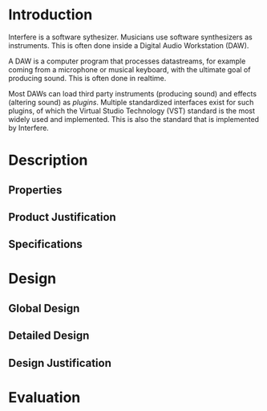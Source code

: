 # Introduction
<!-- Give a general description of your system. For example, what are the
goals of the system? Who are the users of the system? Why are they interested
in using this system? -->
Interfere is a software sythesizer. Musicians use software synthesizers as instruments.
This is often done inside a Digital Audio Workstation (DAW).

A DAW is a computer program that processes datastreams, for example coming
from a microphone or musical keyboard, with the ultimate goal of
producing sound. This is often done in realtime.

Most DAWs can load third party instruments (producing sound) and effects (altering sound)
as *plugins*. Multiple standardized interfaces exist for such plugins, of which
the Virtual Studio Technology (VST) standard is the most widely used and implemented.
This is also the standard that is implemented by Interfere.

# Description

## Properties
<!-- Global description of the product and its properties. Although this is a
global description, it is important that you try to describe the properties
explicitly. So do not accept any implicit assumptions. The description can be
illustrated with information about the user interface, for example
screenshots or other illustrative information.-->

## Product Justification
<!-- Here you explain why it is worthwhile to build your system. What other
(similar) products are available? What are the typical (new and innovative)
contributions of your system? -->

## Specifications
<!-- A more detailed description of the properties mentioned in section 2.1.
It would be good to give some underlying models, for example Use Case
Diagrams with an explanatory description. -->

# Design

## Global Design
<!-- Describe the components (modules) of your system and the
interconnections between those components. You should explicitly describe the
role of each component. Explain why the components together actually do what
they are supposed to do. Make sure that this distinction between the
components is in line with the way in which you implemented the system. -->

## Detailed Design
<!-- Give a detailed design in terms of data structures and algorithms, for
example the classes, methods and attributes. Explain the idea behind the most
important methods and attributes. Make sure that your descriptions are clear
and consistent, such that a future programmer would be able to further
improve or extend the system. -->

## Design Justification
<!-- Explain why your design is a good design. Here you should focus on your
design decisions including technical details. Give possible design
alternatives and describe how you chose between these alternatives. -->

# Evaluation
<!-- Here you should evaluate your project, for example: are you satisfied
with your product? What are the unsolved issues? Are you satisfied with your
development process (that is the process which resulted in your product)?

What did you learn? Describe and analyse the factors which determined your
process and product. What are the consequences for future work? How would you
operate in a future project?
-->
